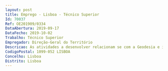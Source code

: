 ```yaml
--- 
layout: post
title: Emprego - Lisboa - Técnico Superior
Id: 70037
Ref: OE201909/0334
DataAbertura: 2019-09-17
DataFecho: 2019-10-02
Trabalho: Técnico Superior
Empregador: Direção-Geral do Território
Descricao: As atividades a desenvolver relacionam se com a Geodesia e incluem o estudo, o planeamento, a programação, a avaliação e a aplicação de métodos e processos de natureza técnica nesta área de atividade. A Geodesia na Direção Geral do Território compreende o acompanhamento, a manutenção e o aperfeiçoamento das infraestruturas geodésicas, e dos referenciais geodésicos nacionais, assim como a manutenção dos registos de dados que as caracterizam, de forma a garantir condições para a sua distribuição. As atividades a desenvolver pelo a futuro a colaborador a adaptar se ão às suas competências mas podem constituir também uma oportunidade para enriquecimento curricular em áreas diversas, caso haja interesse da parte do colaborador a. O colaborador ou colaboradora será integrado a numa equipa dinâmica e motivada com formações muito diversas.
CodigoPostal: 1099-052 LISBOA
Concelho: Lisboa
Distrito: Lisboa
--- 
```

